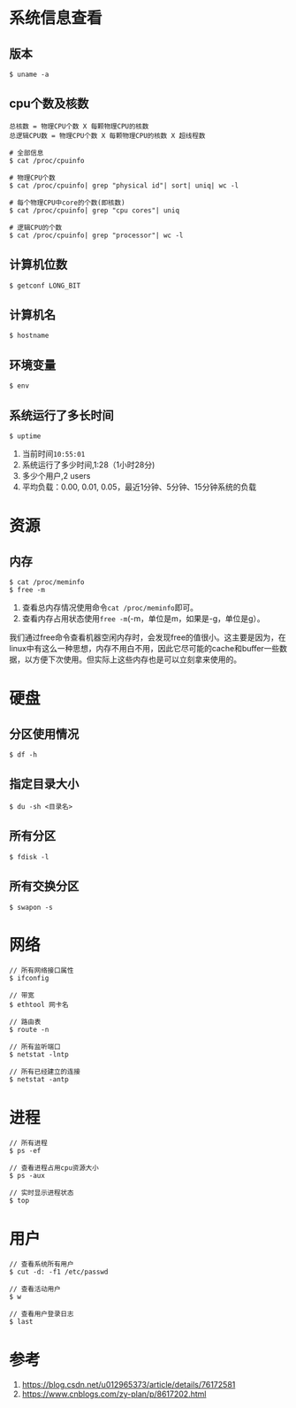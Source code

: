 # 系统信息查看

## 版本

```
$ uname -a

```

## cpu个数及核数

```
总核数 = 物理CPU个数 X 每颗物理CPU的核数
总逻辑CPU数 = 物理CPU个数 X 每颗物理CPU的核数 X 超线程数

# 全部信息
$ cat /proc/cpuinfo

# 物理CPU个数
$ cat /proc/cpuinfo| grep "physical id"| sort| uniq| wc -l

# 每个物理CPU中core的个数(即核数)
$ cat /proc/cpuinfo| grep "cpu cores"| uniq

# 逻辑CPU的个数
$ cat /proc/cpuinfo| grep "processor"| wc -l
```

## 计算机位数

```
$ getconf LONG_BIT
```

## 计算机名

```
$ hostname
```

## 环境变量

```
$ env
```

## 系统运行了多长时间

```
$ uptime
```

1. 当前时间`10:55:01`
2. 系统运行了多少时间,1:28（1小时28分)
3. 多少个用户,2 users
4. 平均负载：0.00, 0.01, 0.05，最近1分钟、5分钟、15分钟系统的负载

# 资源

## 内存

```
$ cat /proc/meminfo
$ free -m
```

1. 查看总内存情况使用命令`cat /proc/meminfo`即可。
2. 查看内存占用状态使用`free -m`(-m，单位是m，如果是-g，单位是g）。

我们通过free命令查看机器空闲内存时，会发现free的值很小。这主要是因为，在linux中有这么一种思想，内存不用白不用，因此它尽可能的cache和buffer一些数据，以方便下次使用。但实际上这些内存也是可以立刻拿来使用的。

# 硬盘

## 分区使用情况

```
$ df -h
```

## 指定目录大小

```
$ du -sh <目录名>
```

## 所有分区

```
$ fdisk -l
```

## 所有交换分区

```
$ swapon -s
```

# 网络

```
// 所有网络接口属性
$ ifconfig

// 带宽
$ ethtool 网卡名

// 路由表
$ route -n

// 所有监听端口
$ netstat -lntp

// 所有已经建立的连接
$ netstat -antp
```

# 进程

```
// 所有进程
$ ps -ef

// 查看进程占用cpu资源大小
$ ps -aux

// 实时显示进程状态
$ top
```

# 用户

```
// 查看系统所有用户
$ cut -d: -f1 /etc/passwd

// 查看活动用户
$ w

// 查看用户登录日志
$ last
```

# 参考
1. https://blog.csdn.net/u012965373/article/details/76172581
2. https://www.cnblogs.com/zy-plan/p/8617202.html
